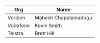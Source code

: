 | Org                    | Name                                                |
| -----------------------| ----------------------------------------------------|
| Verizon | Mahesh Chapalamadugu |
| Vodafone | Kevin Smith |
| Telstra | Brett Hill |
